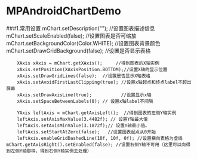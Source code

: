 # MPAndroidChartDemo

###1.常用设置
    mChart.setDescription("");    //设置图表描述信息
		mChart.setScaleEnabled(false); //设置图表是否可缩放
		mChart.setBackgroundColor(Color.WHITE); //设置图表背景颜色
		mChart.setDrawGridBackground(false);  //设置是否显示表格

		XAxis xAxis = mChart.getXAxis();     //得到图表的X轴实例
		xAxis.setPosition(XAxisPosition.BOTTOM);//设置X轴的显示位置
		xAxis.setDrawGridLines(false);  //设置是否显示X轴表格
		xAxis.setAvoidFirstLastClipping(true); //设置x轴起点和终点label不超出屏幕
		xAxis.setDrawAxisLine(true);           //设置显示x轴
		xAxis.setSpaceBetweenLabels(0); // 设置x轴label不间隔

		YAxis leftAxis = mChart.getAxisLeft();  //得到图表的左侧Y轴实例
		leftAxis.setAxisMaxValue(3.4482f); // 设置Y轴最大值
		leftAxis.setAxisMinValue(3.1872f);// 设置Y轴最小值。
		leftAxis.setStartAtZero(false);   //设置图表起点从0开始
		leftAxis.enableGridDashedLine(10f, 10f, 0f); //设置横向表格为虚线
    mChart.getAxisRight().setEnabled(false); //设置右侧Y轴不可用（这里可以向得到左侧Y轴那样，得到右侧Y轴实例去处理）

